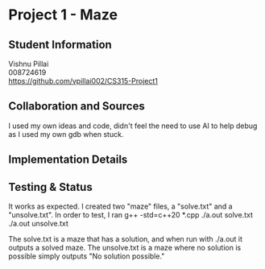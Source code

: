 # Project 1 - Maze

## Student Information
Vishnu Pillai  
008724619  
https://github.com/vpillai002/CS315-Project1

## Collaboration and Sources
I used my own ideas and code, didn't feel the need to use AI to help debug as I used my own gdb when stuck. 

## Implementation Details

## Testing & Status
It works as expected. I created two "maze" files, a "solve.txt" and a "unsolve.txt". In order to test, I ran
g++ -std=c++20 *.cpp
./a.out solve.txt
./a.out unsolve.txt

The solve.txt is a maze that has a solution, and when run with ./a.out it outputs a solved maze. 
The unsolve.txt is a maze where no solution is possible simply outputs "No solution possible."